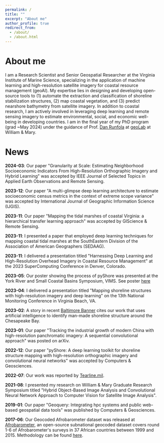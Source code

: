 ```yaml
---
permalink: /
title: ""
excerpt: "About me"
author_profile: true
redirect_from: 
  - /about/
  - /about.html
---
```



About me
======
I am a Research Scientist and Senior Geospatial Researcher at the Virginia Institute of Marine Science, specializing in the application of machine learning and high-resolution satellite imagery for coastal resource management (geoAI). My expertise lies in designing and developing open-source tools to (1) automate the extraction and classification of shoreline stabilization structures, (2) map coastal vegetation, and (3) predict nearshore bathymetry from satellite imagery. In addition to coastal research, I am actively involved in leveraging deep learning and remote sensing imagery to estimate environmental, social, and economic well-being in developing countries. I am in the final year of my PhD program (grad ~May 2024) under the guidance of Prof. [Dan Runfola](https://www.wm.edu/as/appliedscience/people/runfola_d.php) at [geoLab](https://sites.google.com/view/wmgeolab/) at William & Mary.

News
======
**2024-03**: Our paper "Granularity at Scale: Estimating Neighborhood Socioeconomic Indicators From High-Resolution Orthographic Imagery and Hybrid Learning" was accepted by IEEE Journal of Selected Topics in Applied Earth Observations and Remote Sensing.

**2023-12**: Our paper "A multi-glimpse deep learning architecture to estimate socioeconomic census metrics in the context of extreme scope variance" was accepted by International Journal of Geographic Information Science (IJGIS).

**2023-11**: Our paper "Mapping the tidal marshes of coastal Virginia: a hierarchical transfer learning approach" was accepted by GIScience & Remote Sensing.

**2023-11**: I presented a paper that employed deep learning techniques for mapping coastal tidal marshes at the SouthEastern Division of the Association of American Geographers (SEDAAG).

**2023-11**: I delivered a presentation titled "Harnessing Deep Learning and High-Resolution Overhead Imagery in Coastal Resource Management" at the 2023 SuperComputing Conference in Denver, Colorado.

**2023-05**: Our poster showing the process of pyShore was presented at the York River and Small Coastal Basins Symposium, VIMS. See poster [here](https://github.com/MirandaLv/Yorkriver_symposium/blob/main/MirandaLv_Poster_YorkRiverSymposium2023.pdf)

**2023-04**: I delivered a presentation titled "Mapping shoreline structures with high-resolution imagery and deep learning" on the 13th National Monitoring Conference in Virginia Beach, VA. 

**2023-02**: A story in recent [Baltimore Banner](https://www.thebaltimorebanner.com/opinion/column/get-ready-for-the-chesapeake-bay-artificial-intelligence-revolution-6OCVGIAATBH6FIGDXEOG7G6LLA/) cites our work that uses artificial intelligence to identify man-made shoreline structure around the Chesapeake Bay.  

**2023-01**: Our paper "Tracking the industrial growth of modern China with high-resolution panchromatic imagery: A sequential convolutional approach" was posted on arXiv.  

**2022-12**: Our paper "pyShore: A deep learning toolkit for shoreline structure mapping with high-resolution orthographic imagery and convolutional neural networks" was accepted by Computers & Geosciences.

**2022-07**: Our work was reported by [Tearline.mil](https://www.tearline.mil/public_page/panchromatic-imagery-deep-learning-china). 

**2021-08**: I presented my research on William & Mary Graduate Research Symposium titled "Hybrid Object-Based Image Analysis and Convolutional Neural Network Approach to Computer Vision for Satellite Image Analysis".

**2019-01**: Our paper "Geoquery: Integrating hpc systems and public web-based geospatial data tools" was published by Computers & Geosciences.

**2017-06**: Our Geocoded Afrobarometer dataset was released at [Afrobarometer](https://www.afrobarometer.org/geocoded-data/), an open-source subnational geocoded dataset covers round 1-6 of Afrobarometer's surveys in 37 African countries between 1999 and 2015. Methodology can be found [here](https://docs.aiddata.org/ad4/pdfs/geocodingafrobarometer.pdf).  